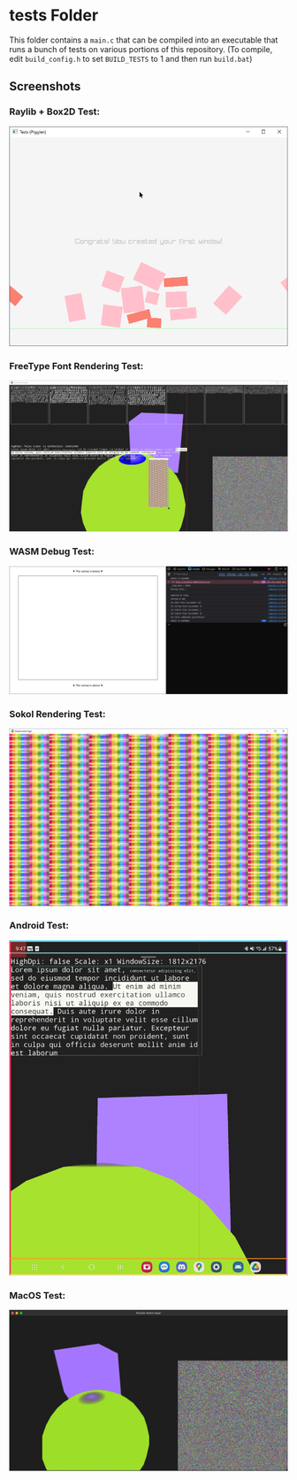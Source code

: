 # tests Folder
This folder contains a `main.c` that can be compiled into an executable that runs a bunch of tests on various portions of this repository.
(To compile, edit `build_config.h` to set `BUILD_TESTS` to 1 and then run `build.bat`)

## Screenshots
### Raylib + Box2D Test:
![Raylib Box2D Screenshot](/_media/tests_screenshot_raylib_box2d.png)

### FreeType Font Rendering Test:
![FreeType Font Screenshot](/_media/tests_screenshot_freetype.png)

### WASM Debug Test:
![WASM Debug Screenshot](/_media/tests_screenshot_wasm_debug.png)

### Sokol Rendering Test:
![Sokol Color Grid](/_media/tests_screenshot_sokol_color_grid.png)

### Android Test:
![3D Rendering and Touch Input Debug on Android](/_media/tests_screenshot_android.png)

### MacOS Test:
![3D Rendering and Noise Texture on Mac OS](/_media/tests_screenshot_macos.png)